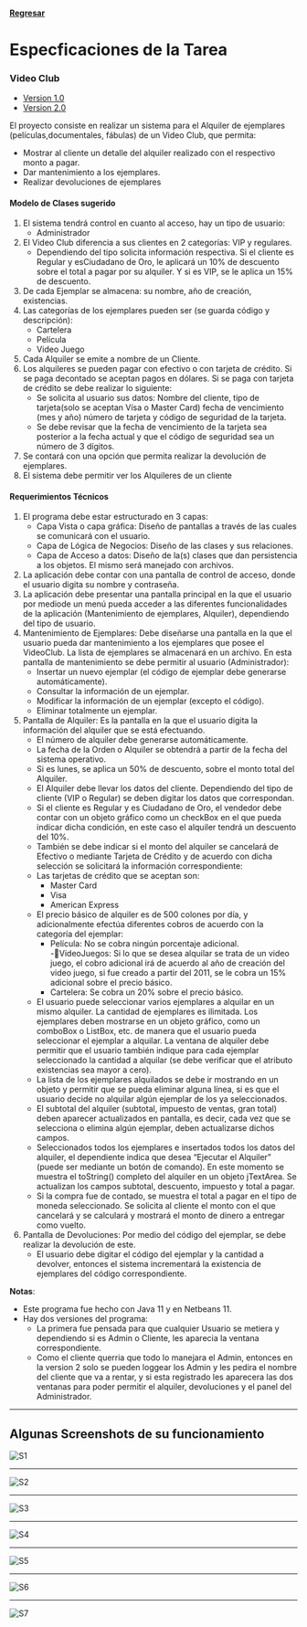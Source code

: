 #### [Regresar](../../README.md)
# Especficaciones de la Tarea
### Video Club
- [Version 1.0](VideoClub)
- [Version 2.0](VideoClubV.2)

El proyecto consiste en realizar un sistema para el Alquiler de ejemplares (películas,documentales, fábulas) de un Video Club, que permita:

- Mostrar al cliente un detalle del alquiler realizado con el respectivo monto a pagar.
- Dar mantenimiento a los ejemplares.
- Realizar devoluciones de ejemplares
 
#### Modelo de Clases sugerido
1. El sistema tendrá control en cuanto al acceso, hay un tipo de usuario:
    - Administrador
2. El Video Club diferencia a sus clientes en 2 categorías: VIP y regulares. 
    - Dependiendo del tipo solicita información respectiva. Si el cliente es Regular y esCiudadano de Oro, le aplicará un 10% de descuento sobre el total a pagar por su alquiler. Y si es VIP, se le aplica un 15% de descuento.
3. De cada Ejemplar se almacena: su nombre, año de creación, existencias.
4. Las categorías de los ejemplares pueden ser (se guarda código y descripción):
    - Cartelera
    - Película
    - Video Juego
5. Cada Alquiler se emite a nombre de un Cliente.
6. Los alquileres se pueden pagar con efectivo o con tarjeta de crédito. Si se paga decontado se aceptan pagos en dólares. Si se paga con tarjeta de crédito se debe realizar lo siguiente:
    - Se solicita al usuario sus datos: Nombre del cliente, tipo de tarjeta(solo se aceptan Vísa o Master Card) fecha de vencimiento (mes y año) número de tarjeta y código de seguridad de la tarjeta.
    - Se debe revisar que la fecha de vencimiento de la tarjeta sea posterior a la fecha actual y que el código de seguridad sea un número de 3 dígitos.
7. Se contará con una opción que permita realizar la devolución de ejemplares.
8. El sistema debe permitir ver los Alquileres de un cliente

#### Requerimientos Técnicos
1. El programa debe estar estructurado en 3 capas:
    - Capa Vista o capa gráfica: Diseño de pantallas a través de las cuales se comunicará con el usuario.
    - Capa de Lógica de Negocios: Diseño de las clases y sus relaciones.
    - Capa de Acceso a datos: Diseño de la(s) clases que dan persistencia a los objetos. El mismo será manejado con archivos.
2. La aplicación debe contar con una pantalla de control de acceso, donde el usuario digita su nombre y contraseña.
3. La aplicación debe presentar una pantalla principal en la que el usuario por mediode un menú pueda acceder a las diferentes funcionalidades de la aplicación (Mantenimiento de ejemplares, Alquiler), dependiendo del tipo de usuario.
4. Mantenimiento de Ejemplares: Debe diseñarse una pantalla en la que el usuario pueda dar mantenimiento a los ejemplares que posee el VideoClub. La lista de ejemplares se almacenará en un archivo. En esta pantalla de mantenimiento se debe permitir al usuario (Administrador):
    - Insertar un nuevo ejemplar (el código de ejemplar debe generarse
automáticamente).
    - Consultar la información de un ejemplar.
    - Modificar la información de un ejemplar (excepto el código).
    - Eliminar totalmente un ejemplar.
5. Pantalla de Alquiler: Es la pantalla en la que el usuario digita la información del alquiler que se está efectuando.
    - El número de alquiler debe generarse automáticamente.
    - La fecha de la Orden o Alquiler se obtendrá a partir de la fecha del sistema operativo.
    - Si es lunes, se aplica un 50% de descuento, sobre el monto total del Alquiler.
    - El Alquiler debe llevar los datos del cliente. Dependiendo del tipo de cliente (VIP o Regular) se deben digitar los datos que correspondan.
    - Si el cliente es Regular y es Ciudadano de Oro, el vendedor debe contar
con un objeto gráfico como un checkBox en el que pueda indicar dicha condición,
en este caso el alquiler tendrá un descuento del 10%.
    - También se debe indicar si el monto del alquiler se cancelará de Efectivo o mediante Tarjeta de Crédito y de acuerdo con dicha selección se solicitará la información correspondiente:
    - Las tarjetas de crédito que se aceptan son:
        - Master Card
        - Visa
        - American Express
    - El precio básico de alquiler es de 500 colones por día, y adicionalmente
efectúa diferentes cobros de acuerdo con la categoría del ejemplar:
        - Película: No se cobra ningún porcentaje adicional.
        -VideoJuegos: Si lo que se desea alquilar se trata de un video juego, el cobro adicional irá de acuerdo al año de creación del video juego, si fue creado a partir del 2011, se le cobra un 15% adicional sobre el precio básico.
        - Cartelera: Se cobra un 20% sobre el precio básico.
    - El usuario puede seleccionar varios ejemplares a alquilar en un mismo alquiler. La cantidad de ejemplares es ilimitada. Los ejemplares deben mostrarse en un objeto gráfico, como un comboBox o ListBox, etc. de manera que el usuario pueda seleccionar el ejemplar a alquilar. La ventana de alquiler debe permitir que el usuario también indique para cada ejemplar seleccionado la cantidad a alquilar (se debe verificar que el atributo existencias sea mayor a cero).
    - La lista de los ejemplares alquilados se debe ir mostrando en un objeto y permitir que se pueda eliminar alguna línea, si es que el usuario decide no alquilar algún ejemplar de los ya seleccionados.
    - El subtotal del alquiler (subtotal, impuesto de ventas, gran total) deben aparecer actualizados en pantalla, es decir, cada vez que se selecciona o elimina algún ejemplar, deben actualizarse dichos campos.
    - Seleccionados todos los ejemplares e insertados todos los datos del alquiler, el dependiente indica que desea “Ejecutar el Alquiler” (puede ser mediante un botón de comando). En este momento se muestra el toString() completo del alquiler en un objeto jTextArea. Se actualizan los campos subtotal, descuento, impuesto y total a pagar.
    - Si la compra fue de contado, se muestra el total a pagar en el tipo de moneda seleccionado. Se solicita al cliente el monto con el que cancelará y se calculará y mostrará el monto de dinero a entregar como vuelto.
6. Pantalla de Devoluciones: Por medio del código del ejemplar, se debe realizar la devolución de este.
    - El usuario debe digitar el código del ejemplar y la cantidad a devolver, entonces el sistema incrementará la existencia de ejemplares del código correspondiente.

**Notas**: 

- Este programa fue hecho con Java 11 y en Netbeans 11.
- Hay dos versiones del programa:
    + La primera fue pensada para que cualquier Usuario se metiera y dependiendo si es Admin o Cliente, les aparecia la ventana correspondiente.
    + Como el cliente querria que todo lo manejara el Admin, entonces en la version 2 solo se pueden loggear los Admin y les pedira el nombre del cliente que va a rentar, y si esta registrado les aparecera las dos ventanas para poder permitir el alquiler, devoluciones y el panel del Administrador. 
---
## Algunas Screenshots de su funcionamiento
![S1](ScreenShots/1.JPG)

---
![S2](ScreenShots/2.JPG) 

---
![S3](ScreenShots/3.JPG)

---
![S4](ScreenShots/4.JPG)  

---
![S5](ScreenShots/5.JPG) 

---
![S6](ScreenShots/6.JPG)

---
![S7](ScreenShots/7.JPG)  

